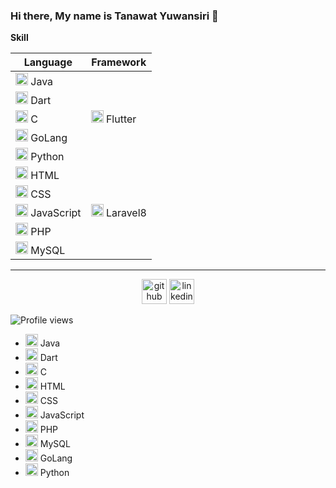 ### Hi there, My name is Tanawat Yuwansiri 👋

<b>Skill</b>
<table>
  <thead>
    <th>Language</th>
    <th>Framework</th>
  </thead>
  <tbody>
    <tr>
      <td><img src="https://cdn.jsdelivr.net/gh/devicons/devicon/icons/java/java-original.svg" height='20'/> Java</td>
      <td rowspan="5"><img src="https://cdn.jsdelivr.net/gh/devicons/devicon/icons/flutter/flutter-original.svg" height='20'/> Flutter</td>
    </tr>
    <tr>
      <td><img src="https://cdn.jsdelivr.net/gh/devicons/devicon/icons/dart/dart-original.svg" height='20'/> Dart</td>
    </tr>
    <tr>
      <td><img src="https://cdn.jsdelivr.net/gh/devicons/devicon/icons/c/c-original.svg" height='20'/> C</td>
    </tr>
    <tr>
      <td><img src="https://cdn.jsdelivr.net/gh/devicons/devicon/icons/go/go-original-wordmark.svg" height='20'/> GoLang</td>
    </tr>
    <tr>
      <td><img src="https://cdn.jsdelivr.net/gh/devicons/devicon/icons/python/python-original.svg" height='20'/> Python</td>
    </tr>
    <tr>
      <td><img src="https://cdn.jsdelivr.net/gh/devicons/devicon/icons/html5/html5-original.svg" height='20'/> HTML</td>
      <td rowspan="5"><img src="https://cdn.jsdelivr.net/gh/devicons/devicon/icons/laravel/laravel-plain.svg" height='20'/> Laravel8</td>
    </tr>
    <tr>
      <td><img src="https://cdn.jsdelivr.net/gh/devicons/devicon/icons/css3/css3-original.svg" height='20'/> CSS</td>
    </tr>
    <tr>
      <td><img src="https://cdn.jsdelivr.net/gh/devicons/devicon/icons/javascript/javascript-original.svg" height='20'/> JavaScript</td>
    </tr>
    <tr>
      <td><img src="https://cdn.jsdelivr.net/gh/devicons/devicon/icons/php/php-original.svg" height='20'/> PHP</td>
    </tr>
    <tr>
      <td><img src="https://cdn.jsdelivr.net/gh/devicons/devicon/icons/mysql/mysql-original.svg" height='20'/> MySQL</td>
    </tr>
  </tbody>
</table>
<hr>
<center>
  <a href="https://github.com/Kinkando"><img src="https://i.imgur.com/blGV46l.png" alt='github' height='40'></a>
  <a href="https://www.linkedin.com/in/tanawat-yuwansiri/"><img src="https://i.imgur.com/a5jDgN0.png" alt='linkedin' height='40'></a>
</center>

![Profile views](https://gpvc.arturio.dev/Kinkando)  

<ul>
  <li><img src="https://cdn.jsdelivr.net/gh/devicons/devicon/icons/java/java-original.svg" height='20'/> Java</li>
  <li><img src="https://cdn.jsdelivr.net/gh/devicons/devicon/icons/dart/dart-original.svg" height='20'/> Dart</li>
  <li><img src="https://cdn.jsdelivr.net/gh/devicons/devicon/icons/c/c-original.svg" height='20'/> C</li>
  <li><img src="https://cdn.jsdelivr.net/gh/devicons/devicon/icons/html5/html5-original.svg" height='20'/> HTML</li>
  <li><img src="https://cdn.jsdelivr.net/gh/devicons/devicon/icons/css3/css3-original.svg" height='20'/> CSS</li>
  <li><img src="https://cdn.jsdelivr.net/gh/devicons/devicon/icons/javascript/javascript-original.svg" height='20'/> JavaScript</li>
  <li><img src="https://cdn.jsdelivr.net/gh/devicons/devicon/icons/php/php-original.svg" height='20'/> PHP</li>
  <li><img src="https://cdn.jsdelivr.net/gh/devicons/devicon/icons/mysql/mysql-original.svg" height='20'/> MySQL</li>
  <li><img src="https://cdn.jsdelivr.net/gh/devicons/devicon/icons/go/go-original-wordmark.svg" height='20'/> GoLang</li>
  <li><img src="https://cdn.jsdelivr.net/gh/devicons/devicon/icons/python/python-original.svg" height='20'/> Python</li>
</ul>


<!--
**Kinkando/Kinkando** is a ✨ _special_ ✨ repository because its `README.md` (this file) appears on your GitHub profile.

Here are some ideas to get you started:

- 🔭 I’m currently working on ...
- 🌱 I’m currently learning ...
- 👯 I’m looking to collaborate on ...
- 🤔 I’m looking for help with ...
- 💬 Ask me about ...
- 📫 How to reach me: ...
- 😄 Pronouns: ...
- ⚡ Fun fact: ...
-->
